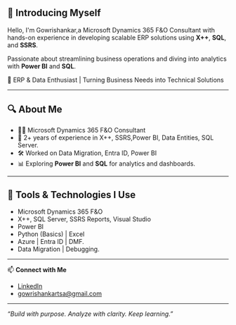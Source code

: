 ## 👋 Introducing Myself

Hello, I'm Gowrishankar,a Microsoft Dynamics 365 F&O Consultant with hands-on experience in developing scalable ERP solutions using **X++**, **SQL**, and **SSRS**. 

Passionate about streamlining business operations and diving into analytics with **Power BI** and **SQL**.

🎯 ERP & Data Enthusiast | Turning Business Needs into Technical Solutions

---

## 🔍 About Me

- 👨‍💻 Microsoft Dynamics 365 F&O Consultant  
- 🧠 2+ years of experience in X++, SSRS,Power BI, Data Entities, SQL Server. 
- 🛠️ Worked on Data Migration, Entra ID, Power BI
- 📊 Exploring **Power BI** and **SQL** for analytics and dashboards.
---

## 🧰 Tools & Technologies I Use

-  Microsoft Dynamics 365 F&O  
- X++, SQL Server, SSRS Reports, Visual Studio  
- Power BI 
- Python (Basics) | Excel  
- Azure | Entra ID | DMF. 
- Data Migration | Debugging.

---
📫 **Connect with Me**  
- [LinkedIn](https://www.linkedin.com/in/gowrishankar05/)
- gowrishankartsa@gmail.com  

---

_“Build with purpose. Analyze with clarity. Keep learning.”_


<!--
**thegowrishankar/thegowrishankar** is a ✨ _special_ ✨ repository because its `README.md` (this file) appears on your GitHub profile.

Here are some ideas to get you started:

- 🔭 I’m currently working on ...
- 🌱 I’m currently learning ...
- 👯 I’m looking to collaborate on ...
- 🤔 I’m looking for help with ...
- 💬 Ask me about ...
- 📫 How to reach me: ...
- 😄 Pronouns: ...
- ⚡ Fun fact: ...
-->

